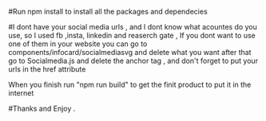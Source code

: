 #Run npm install to install all the packages and dependecies


#I dont have your social media urls , and I dont know what acountes do you use, so I used fb ,insta, linkedin and reaserch gate , If you dont want to use one of them in your website you can go to components/infocard/socialmediasvg
and delete what you want after that go to Socialmedia.js and delete the anchor tag , and don't forget to put your urls in the href attribute


When you finish run "npm run build" to get the finit product to put it in the internet

#Thanks and Enjoy .

